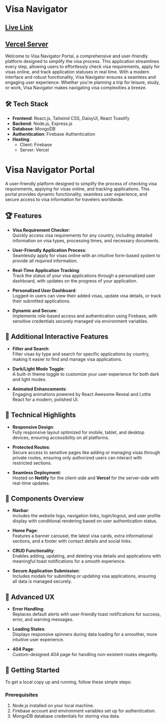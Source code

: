 # Visa Navigator

## [Live Link](https://assignment-010-512d2.web.app/)

## [Vercel Server](https://newserver-pi.vercel.app/)

Welcome to Visa Navigator Portal, a comprehensive and user-friendly platform designed to simplify the visa process. This application streamlines every step, allowing users to effortlessly check visa requirements, apply for visas online, and track application statuses in real time. With a modern interface and robust functionality, Visa Navigator ensures a seamless and engaging user experience. Whether you're planning a trip for leisure, study, or work, Visa Navigator makes navigating visa complexities a breeze.

## 🛠️ Tech Stack

- **Frontend**: React.js, Tailwind CSS, DaisyUI, React Toastify
- **Backend**: Node.js, Express.js
- **Database**: MongoDB
- **Authentication**: Firebase Authentication
- **Hosting**:
  - Client: Firebase
  - Server: Vercel

# Visa Navigator Portal

A user-friendly platform designed to simplify the process of checking visa requirements, applying for visas online, and tracking applications. This portal provides dynamic functionality, seamless user experience, and secure access to visa information for travelers worldwide.

## 🏆 Features

- **Visa Requirement Checker**:  
  Quickly access visa requirements for any country, including detailed information on visa types, processing times, and necessary documents.

- **User-Friendly Application Process**:  
  Seamlessly apply for visas online with an intuitive form-based system to provide all required information.

- **Real-Time Application Tracking**:  
  Track the status of your visa applications through a personalized user dashboard, with updates on the progress of your application.

- **Personalized User Dashboard**:  
  Logged-in users can view their added visas, update visa details, or track their submitted applications.

- **Dynamic and Secure**:  
  Implements role-based access and authentication using Firebase, with sensitive credentials securely managed via environment variables.

## 🌟 Additional Interactive Features

- **Filter and Search**:  
  Filter visas by type and search for specific applications by country, making it easier to find and manage visa applications.

- **Dark/Light Mode Toggle**:  
  A built-in theme toggle to customize your user experience for both dark and light modes.

- **Animated Enhancements**:  
  Engaging animations powered by React Awesome Reveal and Lottie React for a modern, polished UI.

## 🔧 Technical Highlights

- **Responsive Design**:  
  Fully responsive layout optimized for mobile, tablet, and desktop devices, ensuring accessibility on all platforms.

- **Protected Routes**:  
  Secure access to sensitive pages like adding or managing visas through private routes, ensuring only authorized users can interact with restricted sections.

- **Seamless Deployment**:  
  Hosted on **Netlify** for the client-side and **Vercel** for the server-side with real-time updates.

## 🎯 Components Overview

- **Navbar**:  
  Includes the website logo, navigation links, login/logout, and user profile display with conditional rendering based on user authentication status.

- **Home Page**:  
  Features a banner carousel, the latest visa cards, extra informational sections, and a footer with contact details and social links.

- **CRUD Functionality**:  
  Enables adding, updating, and deleting visa details and applications with meaningful toast notifications for a smooth experience.

- **Secure Application Submission**:  
  Includes modals for submitting or updating visa applications, ensuring all data is managed securely.

## 🎉 Advanced UX

- **Error Handling**:  
  Replaces default alerts with user-friendly toast notifications for success, error, and warning messages.

- **Loading States**:  
  Displays responsive spinners during data loading for a smoother, more intuitive user experience.

- **404 Page**:  
  Custom-designed 404 page for handling non-existent routes elegantly.

## 🚀 Getting Started

To get a local copy up and running, follow these simple steps:

### Prerequisites

1. Node.js installed on your local machine.
2. Firebase account and environment variables set up for authentication.
3. MongoDB database credentials for storing visa data.
